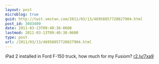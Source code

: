 ```yaml
---
layout: post
microblog: true
guid: http://twit.vmstan.com/2011/03/13/46958857720827904.html
post_id: 3043409
date: 2011-03-13T09:40:38-0600
lastmod: 2011-03-13T09:40:38-0600
type: post
url: /2011/03/13/46958857720827904.html
---
```

iPad 2 installed in Ford F-150 truck, how much for my Fusiom? <a href="http://r2.ly/7xa9">r2.ly/7xa9</a>
